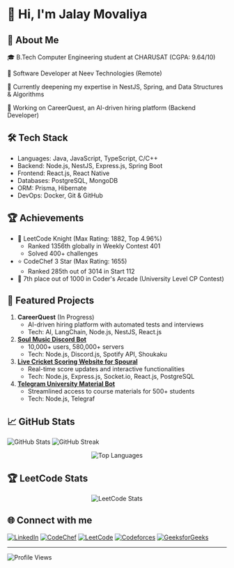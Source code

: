 # 👋 Hi, I'm Jalay Movaliya
## 💫 About Me
🎓 B.Tech Computer Engineering student at CHARUSAT (CGPA: 9.64/10)

💼 Software Developer at Neev Technologies (Remote)

🧠 Currently deepening my expertise in NestJS, Spring, and Data Structures & Algorithms

🚀 Working on CareerQuest, an AI-driven hiring platform (Backend Developer)

## 🛠 Tech Stack
- Languages: Java, JavaScript, TypeScript, C/C++
- Backend: Node.js, NestJS, Express.js, Spring Boot
- Frontend: React.js, React Native
- Databases: PostgreSQL, MongoDB
- ORM: Prisma, Hibernate
- DevOps: Docker, Git & GitHub

## 🏆 Achievements
- 🏅 LeetCode Knight (Max Rating: 1882, Top 4.96%)
  - Ranked 1356th globally in Weekly Contest 401
  - Solved 400+ challenges
- ⭐ CodeChef 3 Star (Max Rating: 1655)
  - Ranked 285th out of 3014 in Start 112
- 🥇 7th place out of 1000 in Coder's Arcade (University Level CP Contest)

## 🌟 Featured Projects
1. **CareerQuest** (In Progress)
   - AI-driven hiring platform with automated tests and interviews
   - Tech: AI, LangChain, Node.js, NestJS, React.js
2. **[Soul Music Discord Bot](https://discord.com/oauth2/authorize?client_id=866956216420007946&scope=bot)**
   - 10,000+ users, 580,000+ servers
   - Tech: Node.js, Discord.js, Spotify API, Shoukaku
3. **[Live Cricket Scoring Website for Spoural](https://github.com/jalaym825?tab=repositories)**
   - Real-time score updates and interactive functionalities
   - Tech: Node.js, Express.js, Socket.io, React.js, PostgreSQL
4. **[Telegram University Material Bot](https://github.com/jalaym825/tele-ce-bot)**
   - Streamlined access to course materials for 500+ students
   - Tech: Node.js, Telegraf

## 📈 GitHub Stats
![GitHub Stats](https://github-readme-stats.vercel.app/api?username=jalaym825&theme=dark&hide_border=false&include_all_commits=false&count_private=false)
![GitHub Streak](https://github-readme-streak-stats.herokuapp.com/?user=jalaym825&theme=dark&hide_border=false)
<p align="center">
  <img src="https://github-readme-stats.vercel.app/api/top-langs/?username=jalaym825&theme=dark&hide_border=false&include_all_commits=false&count_private=false&layout=compact" alt="Top Languages" />
</p>

## 🏆 LeetCode Stats
<p align="center">
  <img src="https://leetcard.jacoblin.cool/jalaym825?ext=heatmap" alt="LeetCode Stats" />
</p>

## 🌐 Connect with me
[![LinkedIn](https://img.shields.io/badge/LinkedIn-0077B5?style=for-the-badge&logo=linkedin&logoColor=white)](https://linkedin.com/in/jalaymovaliya)
[![CodeChef](https://img.shields.io/badge/CodeChef-5B4638?style=for-the-badge&logo=codechef&logoColor=white)](https://www.codechef.com/users/jalaym825)
[![LeetCode](https://img.shields.io/badge/LeetCode-FFA116?style=for-the-badge&logo=leetcode&logoColor=black)](https://www.leetcode.com/jalaym825)
[![Codeforces](https://img.shields.io/badge/Codeforces-1F8ACB?style=for-the-badge&logo=codeforces&logoColor=white)](https://codeforces.com/profile/jalaym825)
[![GeeksforGeeks](https://img.shields.io/badge/GeeksforGeeks-2F8D46?style=for-the-badge&logo=geeksforgeeks&logoColor=white)](https://auth.geeksforgeeks.org/user/jalaym825)

---
![Profile Views](https://visitcount.itsvg.in/api?id=jalaym825&icon=0&color=0)
